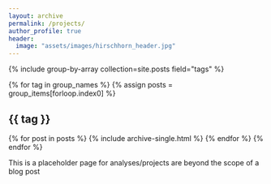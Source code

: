 ```yaml
---
layout: archive
permalink: /projects/
author_profile: true
header:
  image: "assets/images/hirschhorn_header.jpg"
---
```



{% include group-by-array collection=site.posts field="tags" %}

{% for tag in group_names %}
  {% assign posts = group_items[forloop.index0] %}
  <h2 id="{{ tag | slugify }}" class="archive__subtitle">{{ tag }}</h2>
  {% for post in posts %}
    {% include archive-single.html %}
  {% endfor %}
{% endfor %}



This is a placeholder page for analyses/projects are beyond the scope of a blog post
